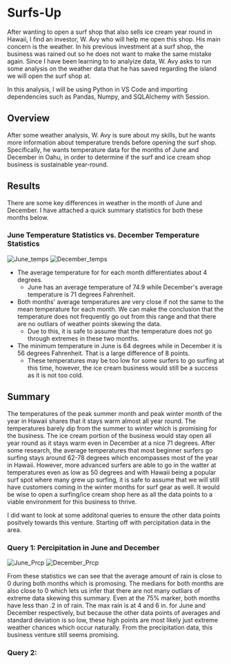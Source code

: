 # Surfs-Up
After wanting to open a surf shop that also sells ice cream year round in Hawaii, I find an investor, W. Avy who will help me open this shop. His main concern is the weather. In his previous investment at a surf shop, the business was rained out so he does not want to make the same mistake again. Since I have been learning to to analyize data, W. Avy asks to run some analysis on the weather data that he has saved regarding the island we will open the surf shop at. 

In this analysis, I will be using Python in VS Code and importing dependencies such as Pandas, Numpy, and SQLAlchemy with Session. 

## Overview 
After some weather analysis, W. Avy is sure about my skills, but he wants more information about temperature trends before opening the surf shop. Specifically, he wants temperature data for the months of June and December in Oahu, in order to determine if the surf and ice cream shop business is sustainable year-round.

## Results
There are some key differences in weather in the month of June and December. I have attached a quick summary statistics for both these months below. 

### June Temperature Statistics vs. December Temperature Statistics
![June_temps](https://user-images.githubusercontent.com/105755095/182946442-545d7127-76b9-404a-bdc5-f557b27f4552.png)
![December_temps](https://user-images.githubusercontent.com/105755095/182946460-521cf78f-4092-4313-a98a-0f417a73b49e.png)

- The average temperature for for each month differentiates about 4 degrees. 
    - June has an average temperature of 74.9 while December's average temperature is 71 degrees Fahrenheit. 
- Both months' average temperatures are very close if not the same to the mean temperature for each month. We can make the conclusion that the temperature does not frequently go out from this range and that there are no outliars of weather points skewing the data.
    - Due to this, it is safe to assume that the temperature does not go through extremes in these two months.
- The minimum temperature in June is 64 degrees while in December it is 56 degrees Fahrenheit. That is a large difference of 8 points. 
    - These temperatures may be too low for some surfers to go surfing at this time, however, the ice cream business would still be a success as it is not too cold. 

## Summary
The temperatures of the peak summer month and peak winter month of the year in Hawaii shares that it stays warm almost all year round. The temperatures barely dip from the summer to winter which is promising for the business. The ice cream portion of the business would stay open all year round as it stays warm even in December at a nice 71 degrees. After some research, the average temperatures that most beginner surfers go surfing stays around 62-78 degrees which encompasses most of the year in Hawaii. However, more advanced surfers are able to go in the watter at temperatures even as low as 50 degrees and with Hawaii being a popular surf spot where many grew up surfing, it is safe to assume that we will still have customers coming in the winter months for surf gear as well. It would be wise to open a surfing/ice cream shop here as all the data points to a viable environment for this business to thrive. 

I did want to look at some additonal queries to ensure the other data points positvely towards this venture. Starting off with percipitation data in the area.

### Query 1: Percipitation in June and December
![June_Prcp](https://user-images.githubusercontent.com/105755095/182952042-5ee1bfe2-bb3f-4881-af83-d273241020ea.png)
![December_Prcp](https://user-images.githubusercontent.com/105755095/182952053-4d3dd77e-c8bc-4825-b1d7-ade5ff8cdd91.png)

From these statistics we can see that the average amount of rain is close to 0 during both months which is promosing. The medians for both months are also close to 0 which lets us infer that there are not many outliars of extreme data skewing this summary. Even at the 75% marker, both months have less than .2 in of rain. The max rain is at 4 and 6 in. for June and December respectively, but because the other data points of averages and standard deviation is so low, these high points are most likely just extreme weather chances which occur naturally. From the precipitation data, this business venture still seems promising. 

### Query 2: 
